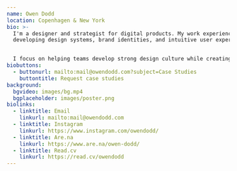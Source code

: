 ```yaml
---
name: Owen Dodd
location: Copenhagen & New York
bio: >-
  I'm a designer and strategist for digital products. My work experience spans
  developing design systems, brand identities, and intuitive user experiences.


  I focus on helping teams develop strong design culture while creating best in class experiences for their users. Currently leading design at Good Dog, previously at The New York Times, and Artsy.
biobuttons:
  - buttonurl: mailto:mail@owendodd.com?subject=Case Studies
    buttontitle: Request case studies
background:
  bgvideo: images/bg.mp4
  bgplaceholder: images/poster.png
biolinks:
  - linktitle: Email
    linkurl: mailto:mail@owendodd.com
  - linktitle: Instagram
    linkurl: https://www.instagram.com/owendodd/
  - linktitle: Are.na
    linkurl: https://www.are.na/owen-dodd/
  - linktitle: Read.cv
    linkurl: https://read.cv/owendodd
---
```

